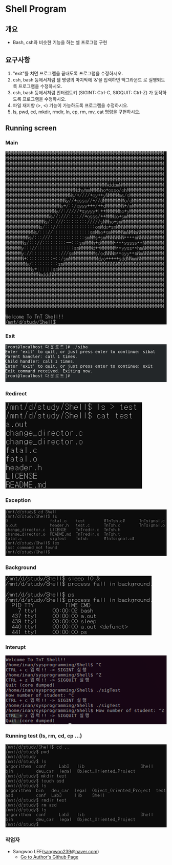 # Shell Program

## 개요
- Bash, csh와 비슷한 기능을 하는 쉘 프로그램 구현

## 요구사항
1. "exit"를 치면 프로그램을 끝내도록 프로그램을 수정하시오.
2. csh, bash 등에서처럼 쉘 명령의 마지막에 ‘&’을 입력하면 백그라운드
로 실행되도록 프로그램을 수정하시오.
3. csh, bash 등에서처럼 인터럽트키 (SIGINT: Ctrl-C, SIGQUIT: Ctrl-Z) 
가 동작하도록 프로그램을 수정하시오.
4. 파일 재지향 (>, <) 기능이 가능하도록 프로그램을 수정하시오.
5. ls, pwd, cd, mkdir, rmdir, ln, cp, rm, mv, cat 명령을 구현하시오.
   
## Running screen
### Main
![main2](./image/main2.png)

### Exit
![exit](./image/exit_fix.png)

### Redirect
![redirect](./image/redirect.png)

### Exception
![exception](./image/exception.png)

### Background
![background](./image/background.png)

### Interupt
![interupt](./image/interupt.png)

### Running test (ls, rm, cd, cp ...)
![test](./image/test.png)


### 작업자 
- Sangwoo LEE(sangwoo239@naver.com)
  - [Go to Author's Github Page](https://github.com/eple0117)

